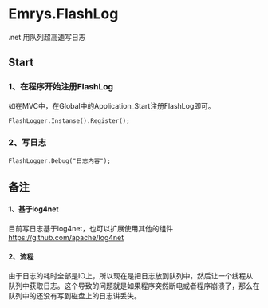 # Emrys.FlashLog
.net 用队列超高速写日志

## Start
### 1、在程序开始注册FlashLog
如在MVC中，在Global中的Application_Start注册FlashLog即可。
```
FlashLogger.Instanse().Register();
```

### 2、写日志
```
FlashLogger.Debug("日志内容");
```
## 备注
#### 1、基于log4net
目前写日志基于log4net，也可以扩展使用其他的组件
https://github.com/apache/log4net

#### 2、流程
由于日志的耗时全部是IO上，所以现在是把日志放到队列中，然后让一个线程从队列中获取日志。这个导致的问题就是如果程序突然断电或者程序崩溃了，那么在队列中的还没有写到磁盘上的日志讲丢失。
